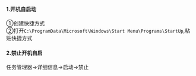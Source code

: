 #### 1.开机自启动
①创建快捷方式  
②打开`C:\ProgramData\Microsoft\Windows\Start Menu\Programs\StartUp`,粘贴快捷方式
#### 2.禁止开机自启
任务管理器→详细信息→启动→禁止  

